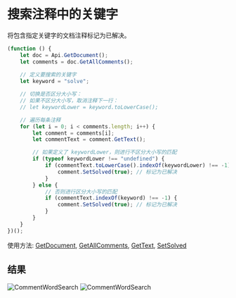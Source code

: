 # 搜索注释中的关键字

将包含指定关键字的文档注释标记为已解决。

```ts
(function () {
    let doc = Api.GetDocument();
    let comments = doc.GetAllComments();
    
    // 定义要搜索的关键字
    let keyword = "solve"; 

    // 切换是否区分大小写：
    // 如果不区分大小写，取消注释下一行：
    // let keywordLower = keyword.toLowerCase();

    // 遍历每条注释
    for (let i = 0; i < comments.length; i++) {
        let comment = comments[i];
        let commentText = comment.GetText();

        // 如果定义了 keywordLower，则进行不区分大小写的匹配
        if (typeof keywordLower !== "undefined") {
            if (commentText.toLowerCase().indexOf(keywordLower) !== -1) {
                comment.SetSolved(true); // 标记为已解决
            }
        } else {
            // 否则进行区分大小写的匹配
            if (commentText.indexOf(keyword) !== -1) {
                comment.SetSolved(true); // 标记为已解决
            }
        }
    }
})();
```

使用方法: [GetDocument](../../../../office-api/usage-api/text-document-api/Api/Methods/GetDocument.md), [GetAllComments](../../../../office-api/usage-api/text-document-api/ApiDocument/Methods/GetAllComments.md), [GetText](../../../../office-api/usage-api/text-document-api/ApiComment/Methods/GetText.md), [SetSolved](../../../../office-api/usage-api/text-document-api/ApiComment/Methods/SetSolved.md)

## 结果

![CommentWordSearch](/assets/images/plugins/comment-word-search.png#gh-light-mode-only)
![CommentWordSearch](/assets/images/plugins/comment-word-search.dark.png#gh-dark-mode-only)
